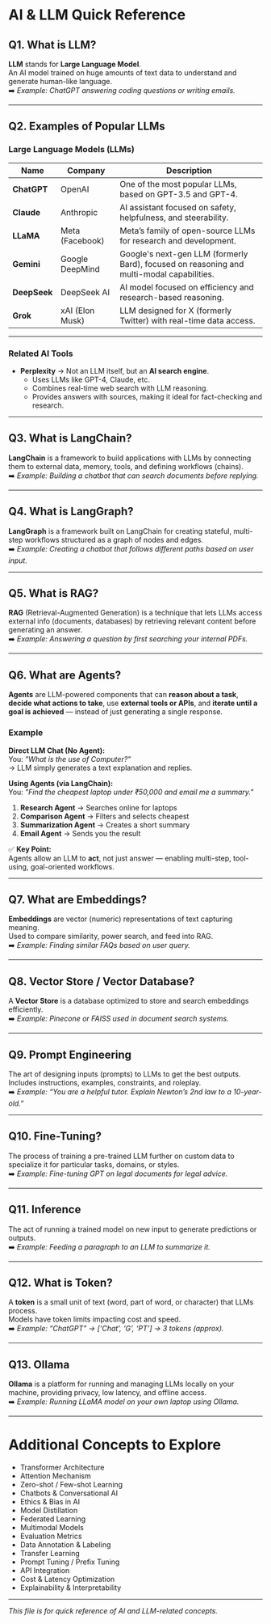 # AI & LLM Quick Reference

## Q1. What is LLM?  
**LLM** stands for **Large Language Model**.  
An AI model trained on huge amounts of text data to understand and generate human-like language.  
➡️ *Example: ChatGPT answering coding questions or writing emails.*

---

## Q2. Examples of Popular LLMs

### Large Language Models (LLMs)

| Name        | Company      | Description |
|------------|-------------|-------------|
| **ChatGPT** | OpenAI | One of the most popular LLMs, based on GPT-3.5 and GPT-4. |
| **Claude** | Anthropic | AI assistant focused on safety, helpfulness, and steerability. |
| **LLaMA** | Meta (Facebook) | Meta’s family of open-source LLMs for research and development. |
| **Gemini** | Google DeepMind | Google's next-gen LLM (formerly Bard), focused on reasoning and multi-modal capabilities. |
| **DeepSeek** | DeepSeek AI | AI model focused on efficiency and research-based reasoning. |
| **Grok** | xAI (Elon Musk) | LLM designed for X (formerly Twitter) with real-time data access. |

---

### Related AI Tools

- **Perplexity** → Not an LLM itself, but an **AI search engine**.  
  - Uses LLMs like GPT-4, Claude, etc.  
  - Combines real-time web search with LLM reasoning.  
  - Provides answers with sources, making it ideal for fact-checking and research.

---

## Q3. What is LangChain?  
**LangChain** is a framework to build applications with LLMs by connecting them to external data, memory, tools, and defining workflows (chains).  
➡️ *Example: Building a chatbot that can search documents before replying.*

---

## Q4. What is LangGraph?  
**LangGraph** is a framework built on LangChain for creating stateful, multi-step workflows structured as a graph of nodes and edges.  
➡️ *Example: Creating a chatbot that follows different paths based on user input.*

---

## Q5. What is RAG?  
**RAG** (Retrieval-Augmented Generation) is a technique that lets LLMs access external info (documents, databases) by retrieving relevant content before generating an answer.  
➡️ *Example: Answering a question by first searching your internal PDFs.*

---

## Q6. What are Agents?   
**Agents** are LLM-powered components that can **reason about a task**, **decide what actions to take**, use **external tools or APIs**, and **iterate until a goal is achieved** — instead of just generating a single response.

### Example

**Direct LLM Chat (No Agent):**  
You: *"What is the use of Computer?"*  
→ LLM simply generates a text explanation and replies.  

**Using Agents (via LangChain):**  
You: *"Find the cheapest laptop under ₹50,000 and email me a summary."*  
1. **Research Agent** → Searches online for laptops  
2. **Comparison Agent** → Filters and selects cheapest  
3. **Summarization Agent** → Creates a short summary  
4. **Email Agent** → Sends you the result  

✅ **Key Point:**  
Agents allow an LLM to **act**, not just answer — enabling multi-step, tool-using, goal-oriented workflows.

---

## Q7. What are Embeddings?  
**Embeddings** are vector (numeric) representations of text capturing meaning.  
Used to compare similarity, power search, and feed into RAG.  
➡️ *Example: Finding similar FAQs based on user query.*

---

## Q8. Vector Store / Vector Database?  
A **Vector Store** is a database optimized to store and search embeddings efficiently.  
➡️ *Example: Pinecone or FAISS used in document search systems.*

---

## Q9. Prompt Engineering  
The art of designing inputs (prompts) to LLMs to get the best outputs.  
Includes instructions, examples, constraints, and roleplay.  
➡️ *Example: “You are a helpful tutor. Explain Newton’s 2nd law to a 10-year-old.”*

---

## Q10. Fine-Tuning?  
The process of training a pre-trained LLM further on custom data to specialize it for particular tasks, domains, or styles.  
➡️ *Example: Fine-tuning GPT on legal documents for legal advice.*

---

## Q11. Inference  
The act of running a trained model on new input to generate predictions or outputs.  
➡️ *Example: Feeding a paragraph to an LLM to summarize it.*

---

## Q12. What is Token?  
A **token** is a small unit of text (word, part of word, or character) that LLMs process.  
Models have token limits impacting cost and speed.  
➡️ *Example: “ChatGPT” → [‘Chat’, ‘G’, ‘PT’] → 3 tokens (approx).*

---

## Q13. Ollama  
**Ollama** is a platform for running and managing LLMs locally on your machine, providing privacy, low latency, and offline access.  
➡️ *Example: Running LLaMA model on your own laptop using Ollama.*

---

# Additional Concepts to Explore  
- Transformer Architecture  
- Attention Mechanism  
- Zero-shot / Few-shot Learning  
- Chatbots & Conversational AI  
- Ethics & Bias in AI  
- Model Distillation  
- Federated Learning  
- Multimodal Models  
- Evaluation Metrics  
- Data Annotation & Labeling  
- Transfer Learning  
- Prompt Tuning / Prefix Tuning  
- API Integration  
- Cost & Latency Optimization  
- Explainability & Interpretability  

---

*This file is for quick reference of AI and LLM-related concepts.*
